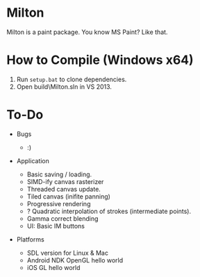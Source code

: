 Milton
======

Milton is a paint package. You know MS Paint? Like that.

How to Compile (Windows x64)
============================

1. Run `setup.bat` to clone dependencies.
2. Open build\Milton.sln in VS 2013.

To-Do
=====

* Bugs
    * :)

* Application
    * Basic saving / loading.
    * SIMD-ify canvas rasterizer
    * Threaded canvas update.
    * Tiled canvas (inifite panning)
    * Progressive rendering
    * ? Quadratic interpolation of strokes (intermediate points).
    * Gamma correct blending
    * UI: Basic IM buttons

* Platforms
    * SDL version for Linux & Mac
    * Android NDK OpenGL hello world
    * iOS GL hello world

